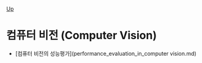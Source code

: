 [Up](../index.md)

# 컴퓨터 비전 (Computer Vision)

- [컴퓨터 비전의 성능평가](performance_evaluation_in_computer vision.md)

